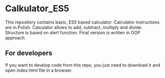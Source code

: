 # Calkulator_ES5

This repository contains basic, ES5 based calculator. Calculator instructions are in Polish. Calculator allows to add, subtract, multiply and divide. Structure is based on alert function. Final version is written in OOP approach.

## For developers

If you want to develop code from this repo, you just need to download it and open index.html file in a browser.
